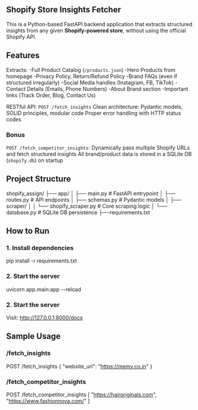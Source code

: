 ## Shopify Store Insights Fetcher   
This is a Python-based FastAPI backend application that extracts structured insights from any given **Shopify-powered store**, without using the official Shopify API.

## Features
Extracts:
-Full Product Catalog (`/products.json`)
-Hero Products from homepage
-Privacy Policy, Return/Refund Policy
-Brand FAQs (even if structured irregularly)
-Social Media handles (Instagram, FB, TikTok)
-Contact Details (Emails, Phone Numbers)
-About Brand section
-Important links (Track Order, Blog, Contact Us)

RESTful API: `POST /fetch_insights`
Clean architecture: Pydantic models, SOLID principles, modular code
Proper error handling with HTTP status codes

### Bonus
`POST /fetch_competitor_insights`: Dynamically pass multiple Shopify URLs and fetch structured insights
All brand/product data is stored in a SQLite DB (`shopify.db`) on startup

## Project Structure

shopify_assign/
├── app/
│ ├── main.py # FastAPI entrypoint
│ ├── routes.py # API endpoints
│ ├── schemas.py # Pydantic models
│ ├── scraper/
│ │ └── shopify_scraper.py # Core scraping logic
│ └── database.py # SQLite DB persistence
├──requirements.txt


## How to Run

### 1. Install dependencies

 pip install -r requirements.txt

### 2. Start the server

uvicorn app.main:app --reload

### 2. Start the server

 Visit: http://127.0.0.1:8000/docs


## Sample Usage
### /fetch_insights
POST /fetch_insights
{
  "website_url": "https://memy.co.in"
}
### /fetch_competitor_insights
POST /fetch_competitor_insights
[
  "https://hairoriginals.com",
  "https://www.fashionnova.com/"
]


